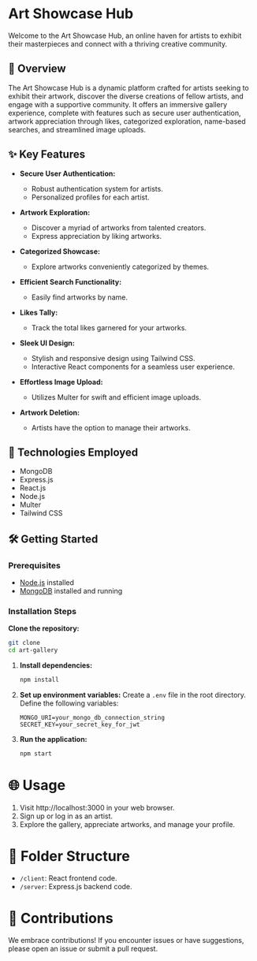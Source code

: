 # Art Showcase Hub

Welcome to the Art Showcase Hub, an online haven for artists to exhibit their masterpieces and connect with a thriving creative community.

## 🎨 Overview

The Art Showcase Hub is a dynamic platform crafted for artists seeking to exhibit their artwork, discover the diverse creations of fellow artists, and engage with a supportive community. It offers an immersive gallery experience, complete with features such as secure user authentication, artwork appreciation through likes, categorized exploration, name-based searches, and streamlined image uploads.

## ✨ Key Features

- **Secure User Authentication:**
  - Robust authentication system for artists.
  - Personalized profiles for each artist.

- **Artwork Exploration:**
  - Discover a myriad of artworks from talented creators.
  - Express appreciation by liking artworks.

- **Categorized Showcase:**
  - Explore artworks conveniently categorized by themes.

- **Efficient Search Functionality:**
  - Easily find artworks by name.

- **Likes Tally:**
  - Track the total likes garnered for your artworks.

- **Sleek UI Design:**
  - Stylish and responsive design using Tailwind CSS.
  - Interactive React components for a seamless user experience.

- **Effortless Image Upload:**
  - Utilizes Multer for swift and efficient image uploads.

- **Artwork Deletion:**
  - Artists have the option to manage their artworks.

## 🚀 Technologies Employed

- MongoDB
- Express.js
- React.js
- Node.js
- Multer
- Tailwind CSS

## 🛠️ Getting Started

### Prerequisites

- [Node.js](https://nodejs.org/) installed
- [MongoDB](https://www.mongodb.com/) installed and running

### Installation Steps

**Clone the repository:**

```bash
git clone 
cd art-gallery
```

1. **Install dependencies:**
   ```bash
   npm install
   ```

2. **Set up environment variables:**
   Create a `.env` file in the root directory.
   Define the following variables:
   ```env
   MONGO_URI=your_mongo_db_connection_string
   SECRET_KEY=your_secret_key_for_jwt
   ```

3. **Run the application:**
   ```bash
   npm start
   ```

# 🌐 Usage

1. Visit http://localhost:3000 in your web browser.
2. Sign up or log in as an artist.
3. Explore the gallery, appreciate artworks, and manage your profile.

# 📁 Folder Structure

- `/client`: React frontend code.
- `/server`: Express.js backend code.

# 🤝 Contributions

We embrace contributions! If you encounter issues or have suggestions, please open an issue or submit a pull request.